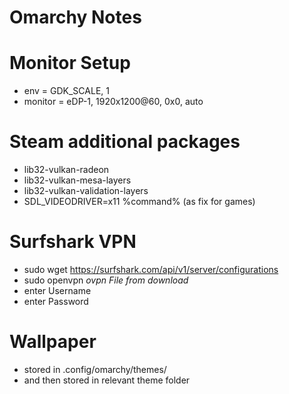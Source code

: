 # Omarchy Notes

# Monitor Setup
- env = GDK_SCALE, 1
- monitor = eDP-1, 1920x1200@60, 0x0, auto

# Steam additional packages
- lib32-vulkan-radeon
- lib32-vulkan-mesa-layers
- lib32-vulkan-validation-layers
- SDL_VIDEODRIVER=x11 %command% (as fix for games)

# Surfshark VPN
- sudo wget https://surfshark.com/api/v1/server/configurations
- sudo openvpn *ovpn File from download*
- enter Username
- enter Password

# Wallpaper
- stored in .config/omarchy/themes/
- and then stored in relevant theme folder
